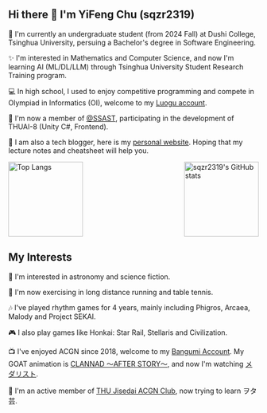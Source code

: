 <!--
**sqzr2319/sqzr2319** is a ✨ _special_ ✨ repository because its `README.md` (this file) appears on your GitHub profile.

Here are some ideas to get you started:

- 🔭 I’m currently working on ...
- 🌱 I’m currently learning ...
- 👯 I’m looking to collaborate on ...
- 🤔 I’m looking for help with ...
- 💬 Ask me about ...
- 📫 How to reach me: ...
- 😄 Pronouns: ...
- ⚡ Fun fact: ...
-->

## Hi there 👋 I'm YiFeng Chu (sqzr2319)

📘 I'm currently an undergraduate student (from 2024 Fall) at Dushi College, Tsinghua University, persuing a Bachelor's degree in Software Engineering.

✨ I'm interested in Mathematics and Computer Science, and now I'm learning AI (ML/DL/LLM) through Tsinghua University Student Research Training program.

💻 In high school, I used to enjoy competitive programming and compete in Olympiad in Informatics (OI), welcome to my [Luogu account](https://www.luogu.com.cn/user/218400).

📝 I'm now a member of [@SSAST](https://github.com/ssast-tech), participating in the development of THUAI-8 (Unity C#, Frontend).

📑 I am also a tech blogger, here is my [personal website](https://sqzr2319.github.io). Hoping that my lecture notes and cheatsheet will help you.

<div style="display: flex; justify-content: space-between; align-items: center;">
  <div>
    <a href="https://github.com/sqzr2319/github-readme-stats">
      <img src="https://github-readme-stats.vercel.app/api/top-langs/?username=sqzr2319&layout=compact" alt="Top Langs" style="height: 150px;">
    </a>
  </div>
  <div>
    <a href="https://github.com/sqzr2319/github-readme-stats">
      <img src="https://github-readme-stats.vercel.app/api?username=sqzr2319&show_icons=true" alt="sqzr2319's GitHub stats" style="height: 150px;">
    </a>
  </div>
</div>

## My Interests

🔭 I'm interested in astronomy and science fiction.

👟 I'm now exercising in long distance running and table tennis.

🎶 I've played rhythm games for 4 years, mainly including Phigros, Arcaea, Malody and Project SEKAI.

🎮 I also play games like Honkai: Star Rail, Stellaris and Civilization.

📺 I've enjoyed ACGN since 2018, welcome to my [Bangumi Account](https://bangumi.tv/user/780396). My GOAT animation is [CLANNAD 〜AFTER STORY〜](https://bangumi.tv/subject/876), and now I'm watching [メダリスト](https://bangumi.tv/subject/430699).

🏫 I'm an active member of [THU Jisedai ACGN Club](https://thujsd.club/), now trying to learn ヲタ芸.
